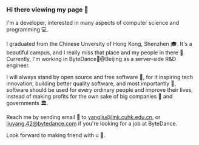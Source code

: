 ### Hi there viewing my page 👋

<!--
**L-kcirtaP/L-kcirtap** is a ✨ _special_ ✨ repository because its `README.md` (this file) appears on your GitHub profile.

Here are some ideas to get you started:

- 🔭 I’m currently working on ...
- 🌱 I’m currently learning ...
- 👯 I’m looking to collaborate on ...
- 🤔 I’m looking for help with ...
- 💬 Ask me about ...
- 📫 How to reach me: ...
- 😄 Pronouns: ...
- ⚡ Fun fact: ...
-->
I'm a developer, interested in many aspects of computer science and programming 💻.

I graduated from the Chinese Unversity of Hong Kong, Shenzhen 🎓. It's a beautiful campus, and I really miss that place and my people in there 💜. Currently, I'm working in ByteDance💃@Beijing as a server-side R&D engineer.

I will always stand by open source and free software 🦉, for it inspiring tech innovation, building better quality software, and most importantly 🤔, software should be used for every ordinary people and improve their lives, instead of making profits for the own sake of big companies 🏦 and governments 🏛.

Reach me by sending email 📧 to yangliu@link.cuhk.edu.cn, or liuyang.42@bytedance.com if you're looking for a job at ByteDance.

Look forward to making friend with u 👯.

